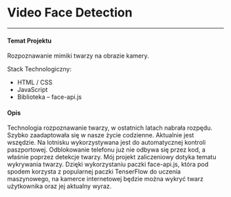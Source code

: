 # Video Face Detection

---

#### Temat Projektu

Rozpoznawanie mimiki twarzy na obrazie kamery.

Stack Technologiczny:

- HTML / CSS
- JavaScript
- Biblioteka – face-api.js

#### Opis

Technologia rozpoznawanie twarzy, w ostatnich latach nabrała rozpędu. Szybko zaadaptowała się w nasze życie codzienne. Aktualnie jest wszędzie. Na lotnisku wykorzystywana jest do automatycznej kontroli paszportowej. Odblokowanie telefonu już nie odbywa się przez kod, a właśnie poprzez detekcje twarzy. Mój projekt zaliczeniowy dotyka tematu wykrywania twarzy. Dzięki wykorzystaniu paczki face-api.js, która pod spodem korzysta z popularnej paczki TenserFlow do uczenia maszynowego, na kamerce internetowej będzie można wykryć twarz użytkownika oraz jej aktualny wyraz.

